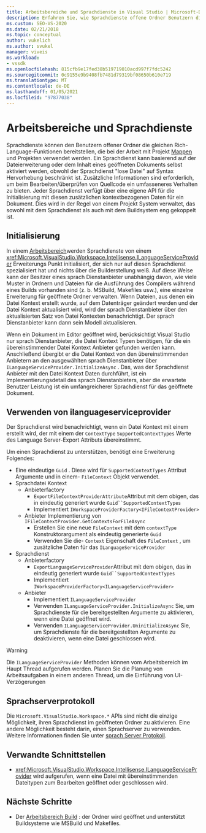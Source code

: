 ```yaml
---
title: Arbeitsbereiche und Sprachdienste in Visual Studio | Microsoft-Dokumentation
description: Erfahren Sie, wie Sprachdienste offene Ordner Benutzern die gleichen Rich-Language-Funktionen bereitstellen können, die Sie bei der Arbeit mit Projektmappen und Projekten verwenden.
ms.custom: SEO-VS-2020
ms.date: 02/21/2018
ms.topic: conceptual
author: vukelich
ms.author: svukel
manager: viveis
ms.workload:
- vssdk
ms.openlocfilehash: 815cfb9e17fed38b519719010acd997f7fdc5242
ms.sourcegitcommit: 0c9155e9b9408fb7481d79319bf08650b610e719
ms.translationtype: MT
ms.contentlocale: de-DE
ms.lasthandoff: 01/05/2021
ms.locfileid: "97877038"
---
```

# <a name="workspaces-and-language-services"></a>Arbeitsbereiche und Sprachdienste

Sprachdienste können den Benutzern offener Ordner die gleichen Rich-Language-Funktionen bereitstellen, die bei der Arbeit mit Projekt [Mappen](../ide/develop-code-in-visual-studio-without-projects-or-solutions.md) und Projekten verwendet werden. Ein Sprachdienst kann basierend auf der Dateierweiterung oder dem Inhalt eines geöffneten Dokuments selbst aktiviert werden, obwohl der Sprachdienst "lose Datei" auf Syntax Hervorhebung beschränkt ist. Zusätzliche Informationen sind erforderlich, um beim Bearbeiten/überprüfen von Quellcode ein umfasseneres Verhalten zu bieten. Jeder Sprachdienst verfügt über eine eigene API für die Initialisierung mit diesen zusätzlichen kontextbezogenen Daten für ein Dokument. Dies wird in der Regel von einem Projekt System verwaltet, das sowohl mit dem Sprachdienst als auch mit dem Buildsystem eng gekoppelt ist.

## <a name="initialization"></a>Initialisierung

In einem [Arbeitsbereich](workspaces.md)werden Sprachdienste von einem <xref:Microsoft.VisualStudio.Workspace.Intellisense.ILanguageServiceProvider> Erweiterungs Punkt initialisiert, der sich nur auf diesen Sprachdienst spezialisiert hat und nichts über die Builderstellung weiß. Auf diese Weise kann der Besitzer eines sprach Dienstanbieter unabhängig davon, wie viele Muster in Ordnern und Dateien für die Ausführung des Compilers während eines Builds vorhanden sind (z. b. MSBuild, Makefiles usw.), eine einzelne Erweiterung für geöffnete Ordner verwalten. Wenn Dateien, aus denen ein Datei Kontext erstellt wurde, auf dem Datenträger geändert werden und der Datei Kontext aktualisiert wird, wird der sprach Dienstanbieter über den aktualisierten Satz von Datei Kontexten benachrichtigt. Der sprach Dienstanbieter kann dann sein Modell aktualisieren.

Wenn ein Dokument im Editor geöffnet wird, berücksichtigt Visual Studio nur sprach Dienstanbieter, die Datei Kontext Typen benötigen, für die ein übereinstimmender Datei Kontext Anbieter gefunden werden kann. Anschließend übergibt er die Datei Kontext von den übereinstimmenden Anbietern an den ausgewählten sprach Dienstanbieter über `ILanguageServiceProvider.InitializeAsync` . Das, was der Sprachdienst Anbieter mit den Datei Kontext Daten durchführt, ist ein Implementierungsdetail des sprach Dienstanbieters, aber die erwartete Benutzer Leistung ist ein umfangreicherer Sprachdienst für das geöffnete Dokument.

## <a name="using-ilanguageserviceprovider"></a>Verwenden von ilanguageserviceprovider

Der Sprachdienst wird benachrichtigt, wenn ein Datei Kontext mit einem erstellt wird, der mit einem der `ContextType` `SupportedContextTypes` Werte des Language Server-Export Attributs übereinstimmt.

Um einen Sprachdienst zu unterstützen, benötigt eine Erweiterung Folgendes:

- Eine eindeutige `Guid` . Diese wird für `SupportedContextTypes` Attribut Argumente und in einem- `FileContext` Objekt verwendet.
- Sprachdatei Kontext
  - Anbieterfactory
    - `ExportFileContextProviderAttribute`Attribut mit dem obigen, das in eindeutig generiert wurde `Guid``SupportedContextTypes`
    - Implementiert `IWorkspaceProviderFactory<IFileContextProvider>`
  - Anbieter Implementierung von `IFileContextProvider.GetContextsForFileAsync`
    - Erstellen Sie eine neue `FileContext` mit dem `contextType` Konstruktorargument als eindeutig generierte `Guid`
    - Verwenden Sie die- `Context` Eigenschaft des `FileContext` , um zusätzliche Daten für das `ILanguageServiceProvider`
- Sprachdienst
  - Anbieterfactory
    - `ExportLanguageServiceProvider`Attribut mit dem obigen, das in eindeutig generiert wurde `Guid``SupportedContextTypes`
    - Implementiert `IWorkspaceProviderFactory<ILanguageServiceProvider>`
  - Anbieter
    - Implementiert `ILanguageServiceProvider`
    - Verwenden `ILanguageServiceProvider.InitializeAsync` Sie, um Sprachdienste für die bereitgestellten Argumente zu aktivieren, wenn eine Datei geöffnet wird.
    - Verwenden `ILanguageServiceProvider.UninitializeAsync` Sie, um Sprachdienste für die bereitgestellten Argumente zu deaktivieren, wenn eine Datei geschlossen wird.

>[!WARNING]
>Die `ILanguageServiceProvider` Methoden können vom Arbeitsbereich im Haupt Thread aufgerufen werden. Planen Sie die Planung von Arbeitsaufgaben in einem anderen Thread, um die Einführung von UI-Verzögerungen

## <a name="language-server-protocol"></a>Sprachserverprotokoll

Die `Microsoft.VisualStudio.Workspace.*` APIs sind nicht die einzige Möglichkeit, ihren Sprachdienst im geöffneten Ordner zu aktivieren. Eine andere Möglichkeit besteht darin, einen Sprachserver zu verwenden. Weitere Informationen finden Sie unter [sprach Server Protokoll](language-server-protocol.md).

## <a name="related-interfaces"></a>Verwandte Schnittstellen

- <xref:Microsoft.VisualStudio.Workspace.Intellisense.ILanguageServiceProvider> wird aufgerufen, wenn eine Datei mit übereinstimmenden Dateitypen zum Bearbeiten geöffnet oder geschlossen wird.

## <a name="next-steps"></a>Nächste Schritte

* Der [Arbeitsbereich Build](workspace-build.md) : der Ordner wird geöffnet und unterstützt Buildsysteme wie MSBuild und Makefiles.